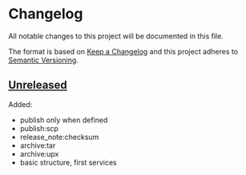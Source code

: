 # Changelog

All notable changes to this project will be documented in this file.

The format is based on [Keep a Changelog](http://keepachangelog.com/en/1.0.0/)
and this project adheres to [Semantic Versioning](http://semver.org/spec/v2.0.0.html).

<a name="unreleased"></a>
## [Unreleased]

Added:

- publish only when defined
- publish:scp
- release_note:checksum
- archive:tar
- archive:upx
- basic structure, first services

[Unreleased]: https://github.com/julian7/magelib/tree/master
